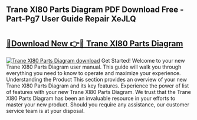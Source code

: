 ## Trane Xl80 Parts Diagram PDF Download Free - Part-Pg7 User Guide Repair XeJLQ

# <h2><a href="http://dfp3grz.blite.top/?on=Trane+Xl80+Parts+Diagram">🔗Download New 👉🔴 Trane Xl80 Parts Diagram</a></h2>

[![Trane Xl80 Parts Diagram download](https://i.imgur.com/lujVjoI.png)](http://dfp3grz.blite.top/?on=Trane+Xl80+Parts+Diagram)
Get Started! Welcome to your new Trane Xl80 Parts Diagram user manual. This guide will walk you through everything you need to know to operate and maximize your experience. Understanding the Product This section provides an overview of your new Trane Xl80 Parts Diagram and its key features. Experience the power of list of features with your new Trane Xl80 Parts Diagram. We trust that the Trane Xl80 Parts Diagram has been an invaluable resource in your efforts to master your new product. Should you require any assistance, our customer service team is at your disposal.
